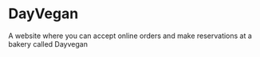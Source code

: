 # DayVegan
A website where you can accept online orders and make reservations at a bakery called Dayvegan
